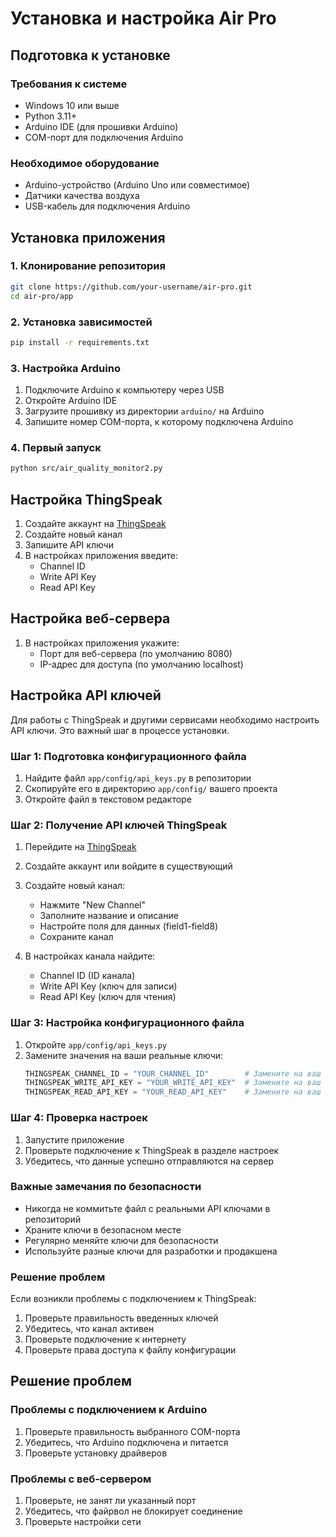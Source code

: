 # Установка и настройка Air Pro

## Подготовка к установке

### Требования к системе
- Windows 10 или выше
- Python 3.11+
- Arduino IDE (для прошивки Arduino)
- COM-порт для подключения Arduino

### Необходимое оборудование
- Arduino-устройство (Arduino Uno или совместимое)
- Датчики качества воздуха
- USB-кабель для подключения Arduino

## Установка приложения

### 1. Клонирование репозитория
```bash
git clone https://github.com/your-username/air-pro.git
cd air-pro/app
```

### 2. Установка зависимостей
```bash
pip install -r requirements.txt
```

### 3. Настройка Arduino
1. Подключите Arduino к компьютеру через USB
2. Откройте Arduino IDE
3. Загрузите прошивку из директории `arduino/` на Arduino
4. Запишите номер COM-порта, к которому подключена Arduino

### 4. Первый запуск
```bash
python src/air_quality_monitor2.py
```

## Настройка ThingSpeak

1. Создайте аккаунт на [ThingSpeak](https://thingspeak.com)
2. Создайте новый канал
3. Запишите API ключи
4. В настройках приложения введите:
   - Channel ID
   - Write API Key
   - Read API Key

## Настройка веб-сервера

1. В настройках приложения укажите:
   - Порт для веб-сервера (по умолчанию 8080)
   - IP-адрес для доступа (по умолчанию localhost)

## Настройка API ключей

Для работы с ThingSpeak и другими сервисами необходимо настроить API ключи. Это важный шаг в процессе установки.

### Шаг 1: Подготовка конфигурационного файла

1. Найдите файл `app/config/api_keys.py` в репозитории
2. Скопируйте его в директорию `app/config/` вашего проекта
3. Откройте файл в текстовом редакторе

### Шаг 2: Получение API ключей ThingSpeak

1. Перейдите на [ThingSpeak](https://thingspeak.com)
2. Создайте аккаунт или войдите в существующий
3. Создайте новый канал:
   - Нажмите "New Channel"
   - Заполните название и описание
   - Настройте поля для данных (field1-field8)
   - Сохраните канал

4. В настройках канала найдите:
   - Channel ID (ID канала)
   - Write API Key (ключ для записи)
   - Read API Key (ключ для чтения)

### Шаг 3: Настройка конфигурационного файла

1. Откройте `app/config/api_keys.py`
2. Замените значения на ваши реальные ключи:
   ```python
   THINGSPEAK_CHANNEL_ID = "YOUR_CHANNEL_ID"        # Замените на ваш Channel ID
   THINGSPEAK_WRITE_API_KEY = "YOUR_WRITE_API_KEY"  # Замените на ваш Write API Key
   THINGSPEAK_READ_API_KEY = "YOUR_READ_API_KEY"    # Замените на ваш Read API Key
   ```

### Шаг 4: Проверка настроек

1. Запустите приложение
2. Проверьте подключение к ThingSpeak в разделе настроек
3. Убедитесь, что данные успешно отправляются на сервер

### Важные замечания по безопасности

- Никогда не коммитьте файл с реальными API ключами в репозиторий
- Храните ключи в безопасном месте
- Регулярно меняйте ключи для безопасности
- Используйте разные ключи для разработки и продакшена

### Решение проблем

Если возникли проблемы с подключением к ThingSpeak:

1. Проверьте правильность введенных ключей
2. Убедитесь, что канал активен
3. Проверьте подключение к интернету
4. Проверьте права доступа к файлу конфигурации

## Решение проблем

### Проблемы с подключением к Arduino
1. Проверьте правильность выбранного COM-порта
2. Убедитесь, что Arduino подключена и питается
3. Проверьте установку драйверов

### Проблемы с веб-сервером
1. Проверьте, не занят ли указанный порт
2. Убедитесь, что файрвол не блокирует соединение
3. Проверьте настройки сети 